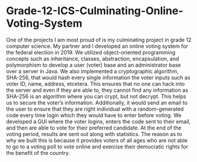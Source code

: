 # Grade-12-ICS-Culminating-Online-Voting-System
One of the projects I am most proud of is my culminating project in grade 12 computer science. My partner and I developed an online voting
system for the federal election in 2019. We utilized object-oriented programming concepts such as inheritance, classes, abstraction, 
encapsulation, and polymorphism to develop a user (voter) base and an administrator base over a server in Java. We also implemented a 
cryptographic algorithm, SHA-256, that would hash every single information the voter inputs such as voter ID, name, address, etcetera. 
This ensures that no one can hack into the server and even if they are able to, they cannot find any information as SHA-256 is an 
algorithm where you can crypt, but not decrypt. This helps us to secure the voter’s information. Additionally, it would send an email 
to the user to ensure that they are right individual with a random-generated code every time login which they would have to enter
before voting. We developed a GUI where the voter logins, enters the code sent to their email, and then are able to vote for their
preferred candidate. At the end of the voting period, results are sent out along with statistics. The reason as to why we built this
is because it provides voters of all ages who are not able to go to a voting poll to vote online and exercise their democratic rights
for the benefit of the country.
